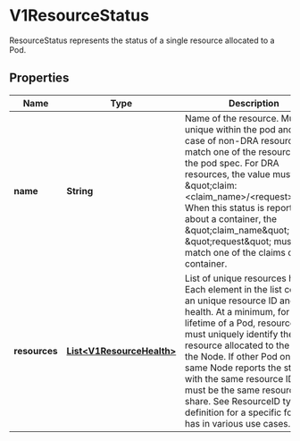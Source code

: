 

# V1ResourceStatus

ResourceStatus represents the status of a single resource allocated to a Pod.
## Properties

Name | Type | Description | Notes
------------ | ------------- | ------------- | -------------
**name** | **String** | Name of the resource. Must be unique within the pod and in case of non-DRA resource, match one of the resources from the pod spec. For DRA resources, the value must be \&quot;claim:&lt;claim_name&gt;/&lt;request&gt;\&quot;. When this status is reported about a container, the \&quot;claim_name\&quot; and \&quot;request\&quot; must match one of the claims of this container. | 
**resources** | [**List&lt;V1ResourceHealth&gt;**](V1ResourceHealth.md) | List of unique resources health. Each element in the list contains an unique resource ID and its health. At a minimum, for the lifetime of a Pod, resource ID must uniquely identify the resource allocated to the Pod on the Node. If other Pod on the same Node reports the status with the same resource ID, it must be the same resource they share. See ResourceID type definition for a specific format it has in various use cases. |  [optional]



